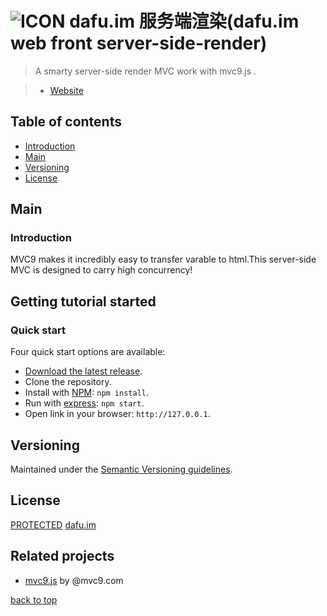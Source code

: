 # ![ICON](https://dn-coding-net-production-static.qbox.me/a960d15b-a117-489e-9574-15e675f6672e.png?imageMogr2/auto-orient/format/jpeg/crop/!640x640a0a0/thumbnail/64) dafu.im 服务端渲染(dafu.im web front server-side-render)

> A smarty server-side render MVC work with mvc9.js .

> - [Website](http://github.com/mvc9)

## Table of contents

  - [Introduction](#introduction)
  - [Main](#main)
  - [Versioning](#versioning)
  - [License](#license)



## Main

### Introduction

MVC9 makes it incredibly easy to transfer varable to html.This server-side MVC is designed to carry high concurrency!



## Getting tutorial started

### Quick start

Four quick start options are available:

- [Download the latest release](https://github.com/mvc9/mvc9-server/archive/master.zip).
- Clone the repository.
- Install with [NPM](http://npmjs.org): `npm install`.
- Run with [express](http://expressjs.com): `npm start`.
- Open link in your browser: `http://127.0.0.1`.


## Versioning

Maintained under the [Semantic Versioning guidelines](http://semver.org/).



## License

[PROTECTED](https://dafu.im/LICENSE)  [dafu.im](http://dafu.im)



## Related projects

- [mvc9.js](https://github.com/mvc9/mvc9.js) by @mvc9.com


[back to top](#table-of-contents)
